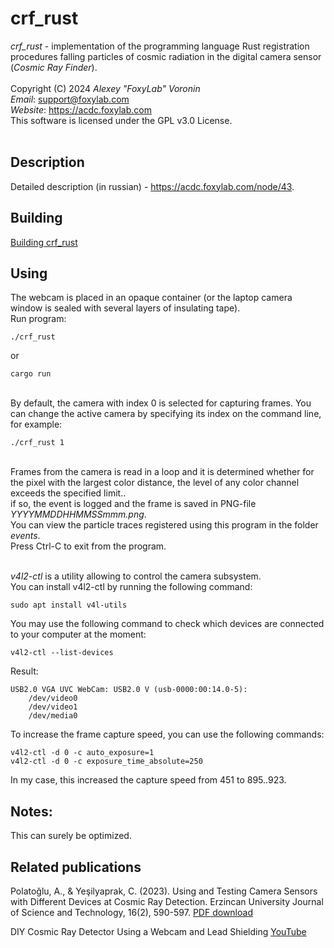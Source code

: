 # crf_rust
<i>crf_rust</i> - implementation of the programming language Rust registration procedures falling particles of cosmic radiation in the digital camera sensor (<i>Cosmic Ray Finder</i>).<br/><br/>
Copyright (C) 2024 <i>Alexey "FoxyLab" Voronin</i><br/>
<i>Email</i>:    support@foxylab.com<br/>
<i>Website</i>:  https://acdc.foxylab.com<br/>
This software is licensed under the GPL v3.0 License.<br/><br/>

## Description
Detailed description (in russian) - https://acdc.foxylab.com/node/43.

## Building
[Building crf_rust](BUILDING.md)

## Using
The webcam is placed in an opaque container (or the laptop camera window is sealed with several layers of insulating tape).<br>
Run program: 

```
./crf_rust
```

or 

```
cargo run
```

<br>
By default, the camera with index 0 is selected for capturing frames. You can change the active camera by specifying its index on the command line, for example:

```
./crf_rust 1
```

<br>
Frames from the camera is read in a loop and it is determined whether for the pixel with the largest color distance, the level of any color channel exceeds the specified limit..<br>
if so, the event is logged and the frame is saved in PNG-file <i>YYYYMMDDHHMMSSmmm.png</i>.<br>
You can view the particle traces registered using this program in the folder <i>events</i>.<br>
Press Ctrl-C to exit from the program.<br><br>

<i>v4l2-ctl</i> is a utility allowing to control the camera subsystem.<br>
You can install v4l2-ctl by running the following command:
```
sudo apt install v4l-utils
```
You may use the following command to check which devices are connected to your computer at the moment:

```
v4l2-ctl --list-devices
```
Result:<br>
```
USB2.0 VGA UVC WebCam: USB2.0 V (usb-0000:00:14.0-5):
	/dev/video0
	/dev/video1
	/dev/media0
```
To increase the frame capture speed, you can use the following commands:<br>
```
v4l2-ctl -d 0 -c auto_exposure=1
v4l2-ctl -d 0 -c exposure_time_absolute=250
```
In my case, this increased the capture speed from 451 to 895..923.<br>


## Notes:
This can surely be optimized. 

## Related publications

Polatoğlu, A., & Yeşilyaprak, C. (2023). Using and Testing Camera Sensors with Different Devices at Cosmic Ray Detection. Erzincan University Journal of Science and Technology, 16(2), 590-597. [PDF download](https://dergipark.org.tr/en/download/article-file/2616216)

DIY Cosmic Ray Detector Using a Webcam and Lead Shielding [YouTube](https://youtu.be/k-Nxso1DdhA?feature=shared)

